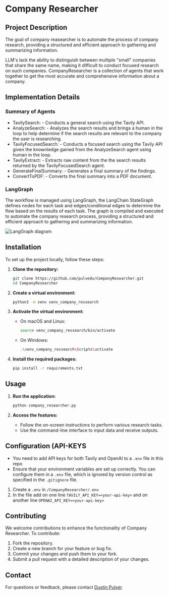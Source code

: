 # Company Researcher

## Project Description

The goal of company reasearcher is to automate the process of company research, 
providing a structured and efficient approach to gathering and summarizing information.

LLM's lack the ability to distinguish between multiple "small" companies that share the same name,
making it difficult to conduct focused research on such companies. CompanyResearcher is a collection
of agents that work together to get the most accurate and comprehensive information about a company.

## Implementation Details 

### Summary of Agents

- TavilySearch:
        - Conducts a general search using the Tavily API.
- AnalyzeSearch:
        - Analyzes the search results and brings a human in the loop to help determine if the search results are relevant to the company the user is researching.
- TavilyFocusedSearch:
        - Conducts a focused search using the Tavily API given the knownledge gained from the AnalyzeSearch agent using human in the loop.
- TavilyExtract:
        - Extracts raw content from the the search results returned by the TavilyFocusedSearch agent.
- GenerateFinalSummary: 
        - Generates a final summary of the findings.
- ConvertToPDF:
        - Converts the final summary into a PDF document.

### LangGraph

The workflow is managed using LangGraph, the LangChain StateGraph defines nodes for each task and 
edges/conditional edges to determine the flow based on the results of each task. The graph is compiled and executed
to automate the company research process, providing a structured and efficient approach to gathering
and summarizing information.

![LangGraph diagram](company_research_diagram.png)

## Installation

To set up the project locally, follow these steps:

1. **Clone the repository:**

   ```bash
   git clone https://github.com/pulvedu/CompanyResearcher.git
   cd CompanyResearcher
   ```

2. **Create a virtual environment:**

   ```bash
   python3 -m venv venv_company_ressearch
   ```

3. **Activate the virtual environment:**

   - On macOS and Linux:

     ```bash
     source venv_company_ressearch/bin/activate
     ```

   - On Windows:

     ```bash
     .\venv_company_ressearch\Scripts\activate
     ```

4. **Install the required packages:**

   ```bash
   pip install -r requirements.txt
   ```

## Usage

1. **Run the application:**

   ```bash
   python company_researcher.py 
   ```

2. **Access the features:**

   - Follow the on-screen instructions to perform various research tasks.
   - Use the command-line interface to input data and receive outputs.

## Configuration (API-KEYS

- You need to add API keys for both Tavily and OpenAI to a `.env` file in this repo
- Ensure that your environment variables are set up correctly. You can configure them in a `.env` file,
  which is ignored by version control as specified in the `.gitignore` file.
1. Create a `.env` in `/CompanyResearcher/.env`
2. In the file add on one line `TAVILY_API_KEY=<your-api-key>` and on another line `OPENAI_API_KEY=<your-api-key>`

## Contributing

We welcome contributions to enhance the functionality of Company Researcher. To contribute:

1. Fork the repository.
2. Create a new branch for your feature or bug fix.
3. Commit your changes and push them to your fork.
4. Submit a pull request with a detailed description of your changes.

## Contact

For questions or feedback, please contact [Dustin Pulver](dusty.pulver28@gmail.com).
